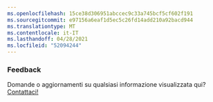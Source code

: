 ```yaml
---
ms.openlocfilehash: 15ce38d306951abccec9c33a745bcf5cf602f191
ms.sourcegitcommit: e97156a6eaf1d5ec5c26fd14add210a92bacd944
ms.translationtype: MT
ms.contentlocale: it-IT
ms.lasthandoff: 04/28/2021
ms.locfileid: "52094244"
---
```

### <a name="feedback"></a>Feedback

Domande o aggiornamenti su qualsiasi informazione visualizzata qui? <a href="https://aka.ms/AppComplianceQuestions" target="_blank">Contattaci!</a>